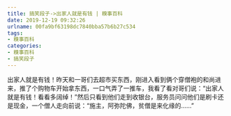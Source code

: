 ```yaml
---
title: 搞笑段子->出家人就是有钱 | 糗事百科
date: 2019-12-19 09:32:26
urlname: 00fa9bf63198dc7840bba57b6b27c534
tags: 
- 糗事百科
categories:
- 糗事百科
- 搞笑段子
---
```

出家人就是有钱！昨天和一哥们去超市买东西，刚进入看到俩个穿僧袍的和尚进来，推了个购物车开始拿东西，一口气弄了一推车，我看了看对哥们说：“出家人就是有钱！看看多阔绰！”然后只看到他们走到收银台，服务员问问他们是刷卡还是现金，一个僧人走向前说：“施主，阿弥陀佛，贫僧是来化缘的……”



